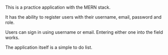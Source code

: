 This is a practice application with the MERN stack.

It has the ability to register users with their username, email, password and role.

Users can sign in using username or email. Entering either one into the field works.

The application itself is a simple to do list.
